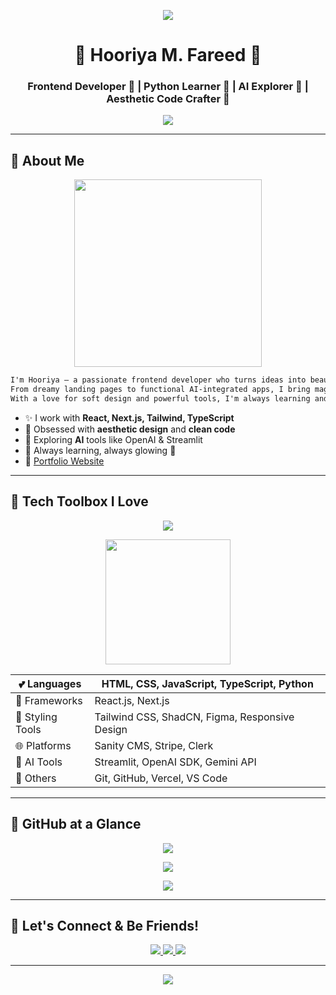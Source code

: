 <!-- 🌸 Soft Pastel Welcome Banner -->
<p align="center">
  <img src="https://capsule-render.vercel.app/api?type=waving&color=FFB6C1,B0E0E6,BA55D3&height=250&section=header&text=Hey%20there!%20I'm%20Hooriya%20🌷&fontSize=40&fontAlign=50&fontColor=fff" />
</p>

<!-- 🌟 Name and Dreamy Subtitle -->
<h1 align="center">🌈 Hooriya M. Fareed 🦋</h1>
<h3 align="center">Frontend Developer 💖 | Python Learner 🐍 | AI Explorer 🤖 | Aesthetic Code Crafter 🎨</h3>

<!-- 💫 Typing Animation -->
<p align="center">
  <img src="https://readme-typing-svg.demolab.com?font=Kalam&weight=600&size=24&pause=1000&center=true&vCenter=true&width=600&lines=✨+Crafting+Pixel-Perfect+Frontend+Magic;🌸+Next.js+%2B+Tailwind+Lover;🚀+Exploring+AI+and+Building+Beautiful+UIs" />
</p>

---

## 💖 About Me

<div align="center">
  <img src="https://media.giphy.com/media/1n4GyyqbdDCDRHlPCZ/giphy.gif" width="300px"/>
</div>

```txt
I'm Hooriya — a passionate frontend developer who turns ideas into beautiful experiences.
From dreamy landing pages to functional AI-integrated apps, I bring magic to code.
With a love for soft design and powerful tools, I'm always learning and building.
```

- ✨ I work with **React, Next.js, Tailwind, TypeScript**
- 🌷 Obsessed with **aesthetic design** and **clean code**
- 🤖 Exploring **AI** tools like OpenAI & Streamlit
- 🌈 Always learning, always glowing 💫
- 🔗 [Portfolio Website](https://portfolio-by-hooriya-muhammad-fareed.netlify.app/)

---

## 🧁 Tech Toolbox I Love

<p align="center">
  <img src="https://skillicons.dev/icons?i=html,css,js,ts,react,nextjs,tailwind,python,figma,git,github,vscode" />
</p>

<p align="center">
  <img src="https://media.giphy.com/media/Ll22OhMLAlVDb8UQWe/giphy.gif" width="200px" />
</p>

| 💕 Languages       | HTML, CSS, JavaScript, TypeScript, Python                      |
|-------------------|-----------------------------------------------------------------|
| 🎀 Frameworks      | React.js, Next.js                                               |
| 🌸 Styling Tools   | Tailwind CSS, ShadCN, Figma, Responsive Design                 |
| 🌐 Platforms       | Sanity CMS, Stripe, Clerk                                       |
| 🤖 AI Tools        | Streamlit, OpenAI SDK, Gemini API                               |
| 💼 Others          | Git, GitHub, Vercel, VS Code                                   |

---

## 🌟 GitHub at a Glance

<p align="center">
  <img src="https://github-readme-streak-stats.herokuapp.com?user=hooriyaa&theme=ayu-mirage&hide_border=false&date_format=M%20j%5B%2C%20Y%5D" />
</p>

<p align="center">
  <img src="https://github-readme-stats.vercel.app/api?username=hooriyaa&show_icons=true&theme=ayu-mirage&hide_border=false&rank_icon=github" />
</p>

<p align="center">
  <img src="https://github-readme-stats.vercel.app/api/top-langs/?username=hooriyaa&layout=compact&theme=ayu-mirage&hide_border=false" />
</p>

---

## 💌 Let's Connect & Be Friends!

<p align="center">
  <a href="https://www.linkedin.com/in/hooriya-muhammad-fareed-57a320302/">
    <img src="https://img.shields.io/badge/LinkedIn-%230A66C2.svg?style=for-the-badge&logo=linkedin&logoColor=white" />
  </a>
  <a href="https://www.instagram.com/hooriya.fareed/">
    <img src="https://img.shields.io/badge/Instagram-%23E4405F.svg?style=for-the-badge&logo=instagram&logoColor=white" />
  </a>
  <a href="https://portfolio-by-hooriya-muhammad-fareed.netlify.app/">
    <img src="https://img.shields.io/badge/Portfolio-%23FF69B4.svg?style=for-the-badge&logo=vercel&logoColor=white" />
  </a>
</p>

---

<!-- 🌸 Lovely Footer -->
<p align="center">
  <img src="https://capsule-render.vercel.app/api?type=waving&color=FFB6C1,B0E0E6,BA55D3&height=120&section=footer" />
</p>
